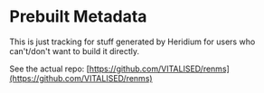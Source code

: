 # Prebuilt Metadata

This is just tracking for stuff generated by Heridium for users who can't/don't want to build it directly.

See the actual repo: [https://github.com/VITALISED/renms](https://github.com/VITALISED/renms)
